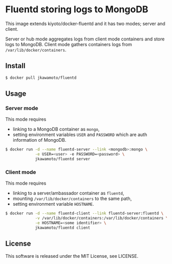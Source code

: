 Fluentd storing logs to MongoDB
================================

This image extends kiyoto/docker-fluentd and it has two modes;
server and client.

Server or hub mode aggregates logs from client mode containers
and store logs to MongoDB.
Client mode gathers containers logs from
`/var/lib/docker/containers`.

Install
--------
```sh
$ docker pull jkawamoto/fluentd
```

Usage
-----

### Server mode
This mode requires
  - linking to a MongoDB container as `mongo`,
  - setting environment variables `USER` and `PASSWORD`
    which are auth information of MongoDB.

```sh
$ docker run -d --name fluentd-server --link <mongodb>:mongo \
             -e USER=<user> -e PASSWORD=<password> \
             jkawamoto/fluentd server
```

### Client mode
This mode requires
  - linking to a server/ambassador container as `fluentd`,
  - mounting `/var/lib/docker/containers` to the same path,
  - setting environment variable `HOSTNAME`.

```sh
$ docker run -d --name fluentd-client --link fluentd-server:fluentd \
             -v /var/lib/docker/containers:/var/lib/docker/containers \
             -e HOSTNAME=<some identifier> \
             jkawamoto/fluentd client
```

License
--------
This software is released under the MIT License, see LICENSE.
